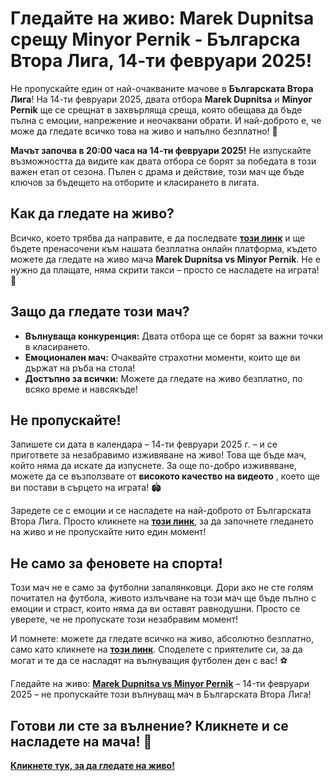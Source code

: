 # Гледайте на живо: Marek Dupnitsa срещу Minyor Pernik - Българска Втора Лига, 14-ти февруари 2025!

Не пропускайте един от най-очакваните мачове в **Българската Втора Лига**! На 14-ти февруари 2025, двата отбора **Marek Dupnitsa** и **Minyor Pernik** ще се срещнат в захвърляща среща, която обещава да бъде пълна с емоции, напрежение и неочаквани обрати. И най-доброто е, че може да гледате всичко това на живо и напълно безплатно! 🎉

**Мачът започва в 20:00 часа на 14-ти февруари 2025!** Не изпускайте възможността да видите как двата отбора се борят за победата в този важен етап от сезона. Пълен с драма и действие, този мач ще бъде ключов за бъдещето на отборите и класирането в лигата.

## Как да гледате на живо?

Всичко, което трябва да направите, е да последвате [**този линк**](https://tinyurl.com/livestreamfreeo?st=Marek+Dupnitsa+vs+Minyor+Pernik&si=ghc) и ще бъдете пренасочени към нашата безплатна онлайн платформа, където можете да гледате на живо мача **Marek Dupnitsa vs Minyor Pernik**. Не е нужно да плащате, няма скрити такси – просто се насладете на играта! 🎥

## Защо да гледате този мач?

- **Вълнуваща конкуренция:** Двата отбора ще се борят за важни точки в класирането.
- **Емоционален мач:** Очаквайте страхотни моменти, които ще ви държат на ръба на стола!
- **Достъпно за всички:** Можете да гледате на живо безплатно, по всяко време и навсякъде!

## Не пропускайте!

Запишете си дата в календара – 14-ти февруари 2025 г. – и се пригответе за незабравимо изживяване на живо! Това ще бъде мач, който няма да искате да изпуснете. За още по-добро изживяване, можете да се възползвате от **високото качество на видеото** , което ще ви постави в сърцето на играта! 🏟️

Заредете се с емоции и се насладете на най-доброто от Българската Втора Лига. Просто кликнете на [**този линк**](https://tinyurl.com/livestreamfreeo?st=Marek+Dupnitsa+vs+Minyor+Pernik&si=ghc), за да започнете гледането на живо и не пропускайте нито един момент!

## Не само за феновете на спортa!

Този мач не е само за футболни запалянковци. Дори ако не сте голям почитател на футбола, живото излъчване на този мач ще бъде пълно с емоции и страст, които няма да ви оставят равнодушни. Просто се уверете, че не пропускате този незабравим момент!

И помнете: можете да гледате всичко на живо, абсолютно безплатно, само като кликнете на [**този линк**](https://tinyurl.com/livestreamfreeo?st=Marek+Dupnitsa+vs+Minyor+Pernik&si=ghc). Споделете с приятелите си, за да могат и те да се насладят на вълнуващия футболен ден с вас! ⚽

Гледайте на живо: [**Marek Dupnitsa vs Minyor Pernik**](https://tinyurl.com/livestreamfreeo?st=Marek+Dupnitsa+vs+Minyor+Pernik&si=ghc) – 14-ти февруари 2025 – не пропускайте този вълнуващ мач в Българската Втора Лига!

## Готови ли сте за вълнение? Кликнете и се насладете на мача! 🎉

[**Кликнете тук, за да гледате на живо!**](https://tinyurl.com/livestreamfreeo?st=Marek+Dupnitsa+vs+Minyor+Pernik&si=ghc)
